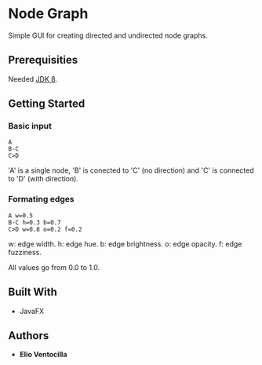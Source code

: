 # Node Graph

Simple GUI for creating directed and undirected node graphs.

## Prerequisities

Needed [JDK 8](http://www.oracle.com/technetwork/java/javase/downloads/jdk8-downloads-2133151.html).

## Getting Started

### Basic input
```
A
B-C
C>D
```
'A' is a single node, 'B' is conected to 'C' (no direction) and 'C' is connected to 'D' (with direction).

### Formating edges
```
A w=0.5
B-C h=0.3 b=0.7
C>D w=0.8 o=0.2 f=0.2
```
w: edge width.
h: edge hue.
b: edge brightness.
o: edge opacity.
f: edge fuzziness.

All values go from 0.0 to 1.0. 

## Built With

* JavaFX

## Authors

* **Elio Ventocilla**